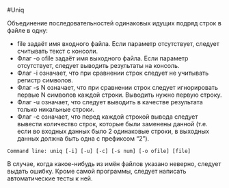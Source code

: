 #Uniq

Объединение последовательностей одинаковых идущих подряд строк в файле в одну:

* file задаёт имя входного файла. Если параметр отсутствует, следует считывать
текст с консоли.
* Флаг -o ofile задаёт имя выходного файла. Если параметр отсутствует, следует
выводить результаты на консоль.
* Флаг -i означает, что при сравнении строк следует не учитывать регистр
символов.
* Флаг -s N означает, что при сравнении строк следует игнорировать первые N
символов каждой строки. Выводить нужно первую строку.
* Флаг -u означает, что следует выводить в качестве результата только
никальные строки.
* Флаг -с означает, что перед каждой строкой вывода следует вывести
количество строк, которые были заменены данной (т.е. если во входных данных
было 2 одинаковые строки, в выходных данных должна быть одна с префиксом
“2”).
```
Command line: uniq [-i] [-u] [-c] [-s num] [-o ofile] [file]
```
В случае, когда какое-нибудь из имён файлов указано неверно, следует выдать
ошибку.
Кроме самой программы, следует написать автоматические тесты к ней.